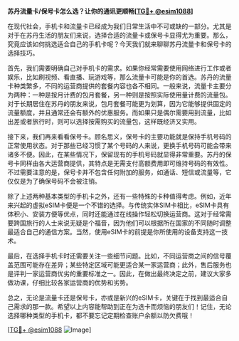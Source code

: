 **苏丹流量卡/保号卡怎么选？让你的通讯更顺畅[[TG💪+ @esim1088](https://t.me/s/esim1088)]**

在现代社会，手机卡和流量卡已经成为我们日常生活中不可或缺的一部分。尤其是对于在苏丹生活的朋友们来说，选择合适的流量卡或保号卡显得尤为重要。那么，究竟应该如何挑选适合自己的手机卡呢？今天我们就来聊聊苏丹流量卡和保号卡的选择技巧。

首先，我们需要明确自己对手机卡的需求。如果你经常需要使用网络进行工作或者娱乐，比如刷视频、看直播、玩游戏等，那么流量卡可能是你的首选。苏丹的流量卡种类繁多，不同的运营商提供的套餐内容也各不相同。一般来说，流量卡主要分为两种：一种是按月计费的包月套餐，另一种则是按照实际使用量计费的流量包。对于长期居住在苏丹的朋友来说，包月套餐可能更为划算，因为它能够提供固定的流量额度，并且通常还会有额外的优惠服务。而如果只是偶尔需要用到流量，比如出差或者旅行时，则可以选择按需购买的流量包，这样既经济又实用。

接下来，我们再来看看保号卡。顾名思义，保号卡的主要功能就是保持手机号码的正常使用状态。对于那些已经习惯了某个号码的人来说，更换手机号码可能会带来诸多不便。因此，在某些情况下，保留现有的手机号码就显得非常重要。苏丹的保号卡同样由各大运营商提供，其特点是无需支付高额费用即可维持号码的有效性。不过需要注意的是，保号卡并不包含任何附加的服务，如通话、短信或流量等，它仅仅是为了确保号码不会被注销。

除了上述两种基本类型的手机卡之外，还有一些特殊的卡种值得考虑。例如，近年来兴起的虚拟eSIM卡便是一个不错的选择。与传统实体SIM卡相比，eSIM卡具有体积小、安装方便等优点，同时还能通过在线操作轻松切换运营商。这对于经常需要跨国旅行的人士来说无疑是个福音，因为他们可以根据所在国家的不同随时调整最适合自己的通信方案。当然，使用eSIM卡的前提是你所使用的设备支持这一技术。

最后，在选择手机卡时还需要关注一些细节问题。比如，不同运营商之间的信号覆盖范围可能存在差异；某些特定区域可能更适合某一家运营商；此外，售后服务也是评判一家运营商优劣的重要标准之一。因此，在做出最终决定之前，建议大家多做功课，仔细比较各家运营商的优势和劣势。

总之，无论是流量卡还是保号卡，亦或是新兴的eSIM卡，关键在于找到最适合自己需求的那一款。希望以上内容能帮助到正在为选卡而烦恼的朋友们！记住，无论选择哪种类型的手机卡，都不要忘记定期检查账户余额以防欠费哦！

[[TG💪+ @esim1088](https://t.me/s/esim1088) ![Image](https://i.postimg.cc/4NQfJmqS/Snipaste-2025-05-13-00-14-12.png)]